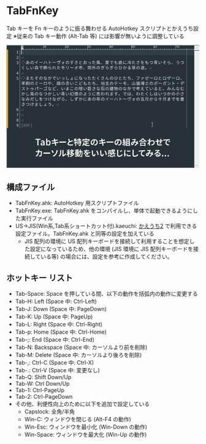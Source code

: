 # TabFnKey
Tab キーを Fn キーのように振る舞わせる AutoHotkey スクリプトとかえうち設定
※従来の Tab キー動作 (Alt-Tab 等) には影響が無いように調整している

![demo](https://github.com/yuru7/TabFnKey/raw/images/20200725-114349.gif)

## 構成ファイル

* TabFnKey.ahk: AutoHotkey 用スクリプトファイル
* TabFnKey.exe: TabFnKey.ahk をコンパイルし、単体で起動できるようにした実行ファイル
* US→JIS\(Win系,Tab系ショートカット付\).kaeuchi: [かえうち2](https://kaeuchi.jp/summary/) で利用できる設定ファイル。TabFnKey.ahk と同等の設定を加えている
  * JIS 配列の環境に US 配列キーボードを接続して利用することを想定した設定になっているため、他の環境 (JIS 環境に JIS 配列キーボードを接続している等) の場合には、設定を参考に作成してください。

## ホットキー リスト

* Tab-Space: Space を押している間、以下の動作を括弧内の動作に変更する
* Tab-H: Left (Space 中: Ctrl-Left)
* Tab-J: Down (Space 中: PageDown)
* Tab-K: Up (Space 中: PageUp)
* Tab-L: Right (Space 中: Ctrl-Right)
* Tab-p: Home (Space 中: Ctrl-Home)
* Tab-;: End (Space 中: Ctrl-End)
* Tab-N: Backspace (Space 中: カーソルより前を削除)
* Tab-M: Delete (Space 中: カーソルより後ろを削除)
* Tab-,: Ctrl-C (Space 中: Ctrl-X)
* Tab-.: Ctrl-V (Space 中: 変更なし)
* Tab-Q: Shift Down/Up
* Tab-W: Ctrl Down/Up
* Tab-1: Ctrl-PageUp
* Tab-2: Ctrl-PageDown
* その他、利便性向上のために以下を追加で設定している
  * Capslock: 全角/半角
  * Win-C: ウィンドウを閉じる (Alt-F4 の動作)
  * Win-Esc: ウィンドウを最小化 (Win-Down の動作)
  * Win-Space: ウィンドウを最大化 (Win-Up の動作)
